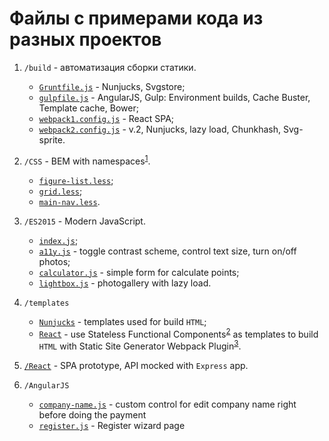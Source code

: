 # Файлы с примерами кода из разных проектов
1. `/build` - автоматизация сборки статики.
    * [`Gruntfile.js`](/build/Gruntfile.js) - Nunjucks, Svgstore;
    * [`gulpfile.js`](/build/gulpfile.js) - AngularJS, Gulp: Environment builds, Cache Buster, Template cache, Bower;
    * [`webpack1.config.js`](/build/webpack1.config.js) - React SPA;
    * [`webpack2.config.js`](/build/webpack2.config.js) - v.2, Nunjucks, lazy load, Chunkhash, Svg-sprite.

1. `/CSS` - BEM with namespaces<sup>[1]</sup>.
    * [`figure-list.less`](/CSS/figure-list.less);
    * [`grid.less`](/CSS/grid.less);
    * [`main-nav.less`](/CSS/main-nav.less).

1. `/ES2015` - Modern JavaScript.
    * [`index.js`](/ES2015/index.js);
    * [`a11y.js`](/ES2015/a11y.js) - toggle contrast scheme, control text size, turn on/off photos;
    * [`calculator.js`](/ES2015/calculator.js) - simple form for calculate points;
    * [`lightbox.js`](/ES2015/lightbox.js) - photogallery with lazy load.

1. `/templates`
    * [`Nunjucks`](/templates/Nunjucks) - templates used for build `HTML`;
    * [`React`](/templates/React) - use Stateless Functional Components<sup>[2]</sup> as templates to build `HTML` with Static Site Generator Webpack Plugin<sup>[3]</sup>.

1. [`/React`](/React) - SPA prototype, API mocked with `Express` app.

1. `/AngularJS`
    * [`company-name.js`](/AngularJS/company-name.js) - custom control for edit company name right before doing the payment
    * [`register.js`](/AngularJS/register.js) - Register wizard page


[1]: https://csswizardry.com/2015/03/more-transparent-ui-code-with-namespaces/

[2]: https://hackernoon.com/react-stateless-functional-components-nine-wins-you-might-have-overlooked-997b0d933dbc

[3]: https://github.com/markdalgleish/static-site-generator-webpack-plugin

